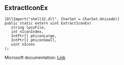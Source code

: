 ## ExtractIconEx

```
[DllImport("shell32.dll", CharSet = CharSet.Unicode)]
public static extern uint ExtractIconEx(
   string lpszFile,
   int nIconIndex,
   IntPtr[] phiconLarge,
   IntPtr[] phiconSmall,
   uint nIcons
);
```

Microsoft documentation: [Link](https://learn.microsoft.com/en-us/windows/win32/api/shellapi/nf-shellapi-extracticonexa)
